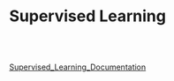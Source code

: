 
# Supervised Learning

<br> <br>

[Supervised_Learning_Documentation](https://scikit-learn.org/stable/supervised_learning.html)


<br> <br>